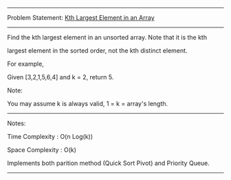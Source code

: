 ******************************************************************************
Problem Statement: [Kth Largest Element in an Array](https://leetcode.com/problems/kth-largest-element-in-an-array/#/description)
******************************************************************************

Find the kth largest element in an unsorted array. Note that it is the kth

largest element in the sorted order, not the kth distinct element.

For example,

Given [3,2,1,5,6,4] and k = 2, return 5. 

Note: 

You may assume k is always valid, 1 = k = array's length.

******************************************************************************
Notes:

Time Complexity : O(n Log(k)) 

Space Complexity : O(k)

Implements both parition method (Quick Sort Pivot) and Priority Queue.

******************************************************************************
